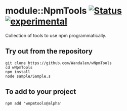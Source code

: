 
# module::NpmTools  [![Status](https://github.com/Wandalen/wNpmTools/workflows/publish/badge.svg)](https://github.com/Wandalen/wNpmTools/actions?query=workflow%3Apublish) [![experimental](https://img.shields.io/badge/stability-experimental-orange.svg)](https://github.com/emersion/stability-badges#experimental)

Collection of tools to use npm programmatically.

## Try out from the repository
```
git clone https://github.com/Wandalen/wNpmTools
cd wNpmTools
npm install
node sample/Sample.s
```

## To add to your project
```
npm add 'wnpmtools@alpha'
```


